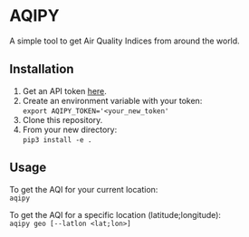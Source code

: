 # AQIPY  

A simple tool to get Air Quality Indices from around the world.

## Installation    
1. Get an API token [here](https://aqicn.org/data-platform/token/#/).    
1. Create an environment variable with your token:    
`export AQIPY_TOKEN='<your_new_token'`    
1. Clone this repository.
1. From your new directory:    
`pip3 install -e .`

## Usage
To get the AQI for your current location:    
`aqipy`

To get the AQI for a specific location (latitude;longitude):    
`aqipy geo [--latlon <lat;lon>]`    
